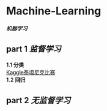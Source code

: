 # Machine-Learning
***机器学习***
## part 1  *监督学习*   
**1.1 分类**  
[Kaggle泰坦尼克比赛](https://github.com/huangzy97/Titanic/edit/master/Titanic.py)  
**1.2 回归**    
## part 2  *无监督学习*  

